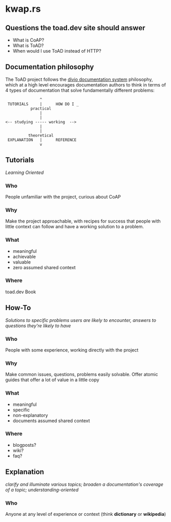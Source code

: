 # kwap.rs

## Questions the toad.dev site should answer
 - What is CoAP?
 - What is ToAD?
 - When would I use ToAD instead of HTTP?

## Documentation philosophy
The ToAD project follows the [divio documentation system](https://documentation.divio.com/) philosophy,
which at a high level encourages documentation authors to think in terms of 4 types of documentation that
solve fundamentally different problems:
```
               ^
 TUTORIALS     |      HOW DO I _
           practical
               |
               |
<-- studying ----- working  -->
               |
               |
          theoretical
 EXPLANATION   |      REFERENCE
               v
```

## Tutorials
_Learning Oriented_

### Who
People unfamiliar with the project, curious about CoAP

### Why
Make the project approachable, with recipes for success that
people with little context can follow and have a working solution to
a problem.

### What
 * meaningful
 * achievable
 * valuable
 * zero assumed shared context

### Where
toad.dev Book

## How-To
_Solutions to specific problems users are likely to encounter, answers to questions they're likely to have_

### Who
People with some experience, working directly with the project

### Why
Make common issues, questions, problems easily solvable. Offer atomic guides that offer a lot of value
in a little copy

### What
 * meaningful
 * specific
 * non-explanatory
 * documents assumed shared context

### Where
 * blogposts?
 * wiki?
 * faq?

## Explanation
_clarify and illuminate various topics; broaden a documentation's coverage of a topic; understanding-oriented_

### Who
Anyone at any level of experience or context (think **dictionary** or **wikipedia**)
